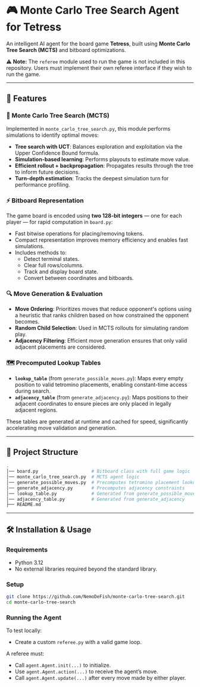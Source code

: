 # 🎮 Monte Carlo Tree Search Agent for Tetress

An intelligent AI agent for the board game **Tetress**, built using **Monte Carlo Tree Search (MCTS)** and bitboard optimizations.

⚠️ **Note:** The `referee` module used to run the game is not included in this repository. Users must implement their own referee interface if they wish to run the game.

---

## 🚀 Features

### 🧠 Monte Carlo Tree Search (MCTS)

Implemented in `monte_carlo_tree_search.py`, this module performs simulations to identify optimal moves:
- **Tree search with UCT**: Balances exploration and exploitation via the Upper Confidence Bound formula.
- **Simulation-based learning**: Performs playouts to estimate move value.
- **Efficient rollout + backpropagation**: Propagates results through the tree to inform future decisions.
- **Turn-depth estimation**: Tracks the deepest simulation turn for performance profiling.

### ⚡ Bitboard Representation

The game board is encoded using **two 128-bit integers** — one for each player — for rapid computation in `board.py`:
- Fast bitwise operations for placing/removing tokens.
- Compact representation improves memory efficiency and enables fast simulations.
- Includes methods to:
  - Detect terminal states.
  - Clear full rows/columns.
  - Track and display board state.
  - Convert between coordinates and bitboards.

### 🔍 Move Generation & Evaluation

- **Move Ordering**: Prioritizes moves that reduce opponent's options using a heuristic that ranks children based on how constrained the opponent becomes.
- **Random Child Selection**: Used in MCTS rollouts for simulating random play.
- **Adjacency Filtering**: Efficient move generation ensures that only valid adjacent placements are considered.

### 🗺️ Precomputed Lookup Tables

- **`lookup_table`** (from `generate_possible_moves.py`): Maps every empty position to valid tetromino placements, enabling constant-time access during search.
- **`adjacency_table`** (from `generate_adjacency.py`): Maps positions to their adjacent coordinates to ensure pieces are only placed in legally adjacent regions.

These tables are generated at runtime and cached for speed, significantly accelerating move validation and generation.

---

## 📁 Project Structure

```bash
.
│── board.py                    # Bitboard class with full game logic
│── monte_carlo_tree_search.py  # MCTS agent logic
│── generate_possible_moves.py  # Precomputes tetromino placement lookup table
│── generate_adjacency.py       # Precomputes adjacency constraints
│── lookup_table.py             # Generated from generate_possible_moves
│── adjacency_table.py          # Generated from generate_adjacency
├── README.md
````

---

## 🛠️ Installation & Usage

### Requirements

* Python 3.12
* No external libraries required beyond the standard library.

### Setup

```bash
git clone https://github.com/NemoDeFish/monte-carlo-tree-search.git
cd monte-carlo-tree-search
```

### Running the Agent

To test locally:
* Create a custom `referee.py` with a valid game loop.

A referee must:

* Call `agent.Agent.init(...)` to initialize.
* Use `agent.Agent.action(...)` to receive the agent’s move.
* Call `agent.Agent.update(...)` after every move made by either player.
